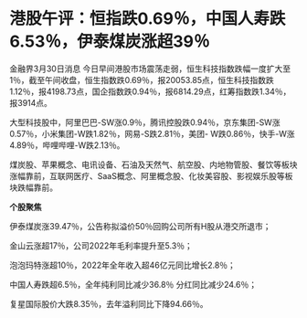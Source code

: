 # 港股午评：恒指跌0.69％，中国人寿跌6.53％，伊泰煤炭涨超39％

金融界3月30日消息
今日早间港股市场震荡走弱，恒生科技指数跌幅一度扩大至1％，截至午间收盘，恒生指数跌0.69％，报20053.85点，恒生科技指数跌1.12％，报4198.73点，国企指数跌0.94％，报6814.29点，红筹指数跌1.34％，报3914点。

大型科技股中，阿里巴巴-SW涨0.9％，腾讯控股跌0.94％，京东集团-SW涨0.57％，小米集团-W跌1.82％，网易-S跌2.81％，美团-
W跌0.86％，快手-W涨4.89％，哔哩哔哩-W跌2.13％。

煤炭股、苹果概念、电讯设备、石油及天然气、航空股、内地物管股、餐饮等板块涨幅靠前，互联网医疗、SaaS概念、阿里概念股、化妆美容股、影视娱乐股等板块跌幅靠前。

**个股聚焦**

伊泰煤炭涨39.47％，公告称拟溢价50％回购公司所有H股从港交所退市；

金山云涨超17％，公司2022年毛利率提升至5.3％；

泡泡玛特涨超10％，2022年全年收入超46亿元同比增长2.8％；

中国人寿跌超6.5％，全年纯利同比减少36.8％ 分红同比减少24.6％；

复星国际股价大跌8.35％，去年溢利同比下降94.66％。

